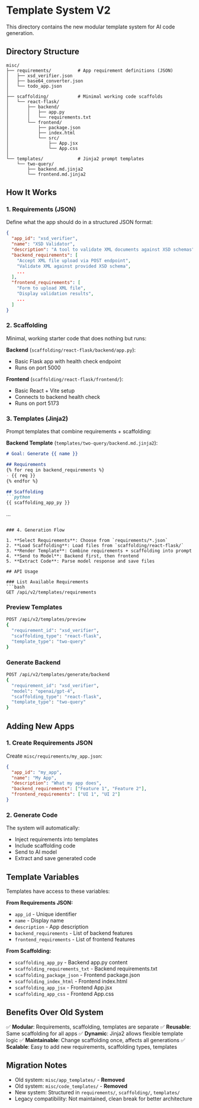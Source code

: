 # Template System V2

This directory contains the new modular template system for AI code generation.

## Directory Structure

```
misc/
├── requirements/          # App requirement definitions (JSON)
│   ├── xsd_verifier.json
│   ├── base64_converter.json
│   └── todo_app.json
│
├── scaffolding/           # Minimal working code scaffolds
│   └── react-flask/
│       ├── backend/
│       │   ├── app.py
│       │   └── requirements.txt
│       └── frontend/
│           ├── package.json
│           ├── index.html
│           └── src/
│               ├── App.jsx
│               └── App.css
│
└── templates/             # Jinja2 prompt templates
    └── two-query/
        ├── backend.md.jinja2
        └── frontend.md.jinja2
```

## How It Works

### 1. Requirements (JSON)
Define what the app should do in a structured JSON format:

```json
{
  "app_id": "xsd_verifier",
  "name": "XSD Validator",
  "description": "A tool to validate XML documents against XSD schemas",
  "backend_requirements": [
    "Accept XML file upload via POST endpoint",
    "Validate XML against provided XSD schema",
    ...
  ],
  "frontend_requirements": [
    "Form to upload XML file",
    "Display validation results",
    ...
  ]
}
```

### 2. Scaffolding
Minimal, working starter code that does nothing but runs:

**Backend** (`scaffolding/react-flask/backend/app.py`):
- Basic Flask app with health check endpoint
- Runs on port 5000

**Frontend** (`scaffolding/react-flask/frontend/`):
- Basic React + Vite setup
- Connects to backend health check
- Runs on port 5173

### 3. Templates (Jinja2)
Prompt templates that combine requirements + scaffolding:

**Backend Template** (`templates/two-query/backend.md.jinja2`):
```markdown
# Goal: Generate {{ name }}

## Requirements
{% for req in backend_requirements %}
- {{ req }}
{% endfor %}

## Scaffolding
```python
{{ scaffolding_app_py }}
```
...
```

### 4. Generation Flow

1. **Select Requirements**: Choose from `requirements/*.json`
2. **Load Scaffolding**: Load files from `scaffolding/react-flask/`
3. **Render Template**: Combine requirements + scaffolding into prompt
4. **Send to Model**: Backend first, then frontend
5. **Extract Code**: Parse model response and save files

## API Usage

### List Available Requirements
```bash
GET /api/v2/templates/requirements
```

### Preview Templates
```bash
POST /api/v2/templates/preview
{
  "requirement_id": "xsd_verifier",
  "scaffolding_type": "react-flask",
  "template_type": "two-query"
}
```

### Generate Backend
```bash
POST /api/v2/templates/generate/backend
{
  "requirement_id": "xsd_verifier",
  "model": "openai/gpt-4",
  "scaffolding_type": "react-flask",
  "template_type": "two-query"
}
```

## Adding New Apps

### 1. Create Requirements JSON
Create `misc/requirements/my_app.json`:
```json
{
  "app_id": "my_app",
  "name": "My App",
  "description": "What my app does",
  "backend_requirements": ["Feature 1", "Feature 2"],
  "frontend_requirements": ["UI 1", "UI 2"]
}
```

### 2. Generate Code
The system will automatically:
- Inject requirements into templates
- Include scaffolding code
- Send to AI model
- Extract and save generated code

## Template Variables

Templates have access to these variables:

**From Requirements JSON:**
- `app_id` - Unique identifier
- `name` - Display name
- `description` - App description
- `backend_requirements` - List of backend features
- `frontend_requirements` - List of frontend features

**From Scaffolding:**
- `scaffolding_app_py` - Backend app.py content
- `scaffolding_requirements_txt` - Backend requirements.txt
- `scaffolding_package_json` - Frontend package.json
- `scaffolding_index_html` - Frontend index.html
- `scaffolding_app_jsx` - Frontend App.jsx
- `scaffolding_app_css` - Frontend App.css

## Benefits Over Old System

✅ **Modular**: Requirements, scaffolding, templates are separate
✅ **Reusable**: Same scaffolding for all apps
✅ **Dynamic**: Jinja2 allows flexible template logic
✅ **Maintainable**: Change scaffolding once, affects all generations
✅ **Scalable**: Easy to add new requirements, scaffolding types, templates

## Migration Notes

- Old system: `misc/app_templates/` - **Removed**
- Old system: `misc/code_templates/` - **Removed**
- New system: Structured in `requirements/`, `scaffolding/`, `templates/`
- Legacy compatibility: Not maintained, clean break for better architecture
